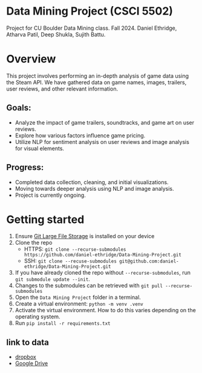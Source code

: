 # Data Mining Project (CSCI 5502)
Project for CU Boulder Data Mining class. Fall 2024. Daniel Ethridge, Atharva Patil, Deep Shukla, Sujith Battu.

# Overview
This project involves performing an in-depth analysis of game data using the Steam API. We have gathered data on game names, images, trailers, user reviews, and other relevant information.

## Goals:
- Analyze the impact of game trailers, soundtracks, and game art on user reviews.
- Explore how various factors influence game pricing.
- Utilize NLP for sentiment analysis on user reviews and image analysis for visual elements.

## Progress:
- Completed data collection, cleaning, and initial visualizations.
- Moving towards deeper analysis using NLP and image analysis.
- Project is currently ongoing.

# Getting started
1) Ensure [Git Large File Storage](https://git-lfs.com/) is installed on your device
2) Clone the repo
    - HTTPS: ```git clone --recurse-submodules https://github.com/daniel-ethridge/Data-Mining-Project.git```
    - SSH: ```git clone --recuse-submodules git@github.com:daniel-ethridge/Data-Mining-Project.git```
3) If you have already cloned the repo without ```--recurse-submodules```, run ```git submodule update --init```.
4) Changes to the submodules can be retrieved with ```git pull --recurse-submodules```
5) Open the ```Data Mining Project``` folder in a terminal.
6) Create a virtual environment: ```python -m venv .venv```
7) Activate the virtual environment. How to do this varies depending on the operating system.
8) Run ```pip install -r requirements.txt```

## link to data
- [dropbox](https://www.dropbox.com/scl/fo/iqhhchbvihrlaz7n5w990/ADFF-wuR_qxiriHcHGRsVxY?rlkey=skz2ac2uzl1iggzurdimf8ajv&st=blvz8vmv&dl=0)
- [Google Drive](https://drive.google.com/drive/u/1/folders/1h-dvH1eJONUQM4EXvuL2Fwa4Ar9GHHXN)
